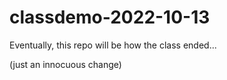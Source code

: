 # classdemo-2022-10-13

Eventually, this repo will be how the class ended...

(just an innocuous change)
